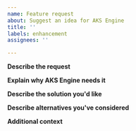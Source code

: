 ```yaml
---
name: Feature request
about: Suggest an idea for AKS Engine
title: ''
labels: enhancement
assignees: ''

---
```


**Describe the request**

**Explain why AKS Engine needs it**

**Describe the solution you'd like**

**Describe alternatives you've considered**

**Additional context**
